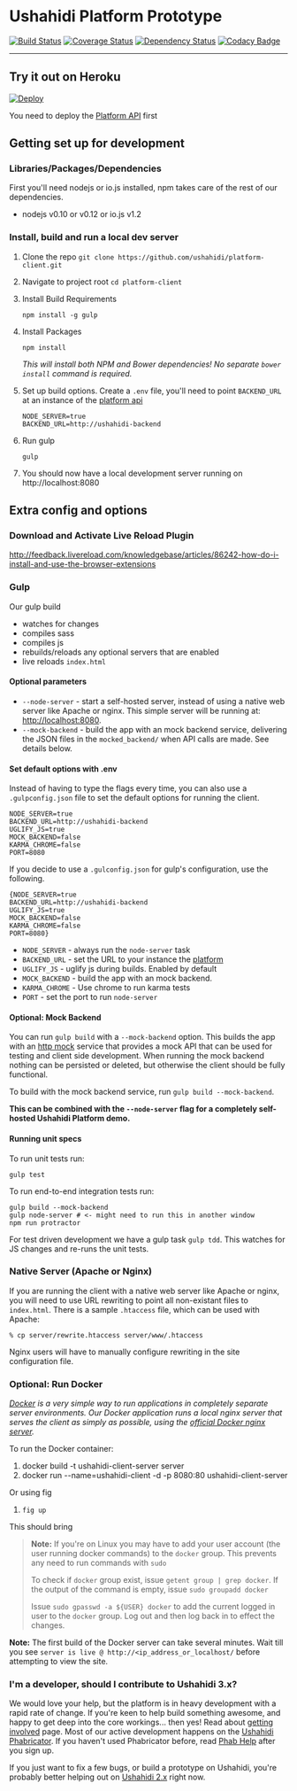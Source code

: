 Ushahidi Platform Prototype
===========================

[![Build Status](https://travis-ci.org/ushahidi/platform-client.svg?branch=master)](https://travis-ci.org/ushahidi/platform-client)
[![Coverage Status](https://coveralls.io/repos/github/ushahidi/platform-client/badge.svg?branch=master)](https://coveralls.io/github/ushahidi/platform-client?branch=master)
[![Dependency Status](https://david-dm.org/ushahidi/platform-client/dev-status.svg?style=flat)](https://david-dm.org/ushahidi/platform-client#info=devDependencies)
[![Codacy Badge](https://www.codacy.com/project/badge/2abbf2283f7d4d98a4c61762e713d161)](https://www.codacy.com/public/ushahidi/platformclient)

___

## Try it out on Heroku

[![Deploy](https://www.herokucdn.com/deploy/button.png)](https://heroku.com/deploy)

You need to deploy the [Platform API](http://github.com/ushahidi/platform) first

## Getting set up for development

### Libraries/Packages/Dependencies

First you'll need nodejs or io.js installed,
npm takes care of the rest of our dependencies.

* nodejs v0.10 or v0.12 or io.js v1.2

### Install, build and run a local dev server

1. Clone the repo
    ```git clone https://github.com/ushahidi/platform-client.git```
2. Navigate to project root
    ```cd platform-client```
3. Install Build Requirements
    ```
    npm install -g gulp
    ```
4. Install Packages
    ```
    npm install
    ```

    *This will install both NPM and Bower dependencies! No separate `bower install` command is required.*
6. Set up build options. Create a `.env` file, you'll need to point `BACKEND_URL` at an instance of the [platform api](https://github.com/ushahidi/platform)
    ```
    NODE_SERVER=true
    BACKEND_URL=http://ushahidi-backend
    ```

7. Run gulp

    ```
    gulp
    ```
8. You should now have a local development server running on http://localhost:8080

## Extra config and options

### Download and Activate Live Reload Plugin

http://feedback.livereload.com/knowledgebase/articles/86242-how-do-i-install-and-use-the-browser-extensions

### Gulp

Our gulp build
* watches for changes
* compiles sass
* compiles js
* rebuilds/reloads any optional servers that are enabled
* live reloads `index.html`

#### Optional parameters ####

* `--node-server` - start a self-hosted server, instead of using a native web server like Apache or nginx. This simple server will be running at: <http://localhost:8080>.
* `--mock-backend` - build the app with an mock backend service, delivering the JSON files in the `mocked_backend/` when API calls are made. See details below.

#### Set default options with .env

Instead of having to type the flags every time, you can also use a `.gulpconfig.json` file to set the default options for running the client.

```
NODE_SERVER=true
BACKEND_URL=http://ushahidi-backend
UGLIFY_JS=true
MOCK_BACKEND=false
KARMA_CHROME=false
PORT=8080
```

If you decide to use a `.gulconfig.json` for gulp's configuration, use the following.

```
{NODE_SERVER=true
BACKEND_URL=http://ushahidi-backend
UGLIFY_JS=true
MOCK_BACKEND=false
KARMA_CHROME=false
PORT=8080}
```

* `NODE_SERVER` - always run the `node-server` task
* `BACKEND_URL` - set the URL to your instance the [platform](https://github.com/ushahidi/platform)
* `UGLIFY_JS` - uglify js during builds. Enabled by default
* `MOCK_BACKEND` - build the app with an mock backend.
* `KARMA_CHROME` - Use chrome to run karma tests
* `PORT` - set the port to run `node-server`

#### Optional: Mock Backend

You can run `gulp build` with a `--mock-backend` option. This builds the app with an [http mock](https://docs.angularjs.org/api/ngMock/service/$httpBackend) service that provides a mock API that can be used for testing and client side development. When running the mock backend nothing can be persisted or deleted, but otherwise the client should be fully functional.

To build with the mock backend service, run `gulp build --mock-backend`.

**This can be combined with the `--node-server` flag for a completely self-hosted Ushahidi Platform demo.**

#### Running unit specs

To run unit tests run:
```
gulp test
```

To run end-to-end integration tests run:

```
gulp build --mock-backend
gulp node-server # <- might need to run this in another window
npm run protractor
```

For test driven development we have a gulp task `gulp tdd`. This watches for JS changes and re-runs the unit tests.

### Native Server (Apache or Nginx)

If you are running the client with a native web server like Apache or nginx, you will need to use URL rewriting to point all non-existant files to `index.html`. There is a sample `.htaccess` file, which can be used with Apache:

```
% cp server/rewrite.htaccess server/www/.htaccess
```

Nginx users will have to manually configure rewriting in the site configuration file.

### Optional: Run Docker

*[Docker](https://www.docker.com/) is a very simple way to run applications in
completely separate server environments. Our Docker application runs a local
nginx server that serves the client as simply as possible, using the
[official Docker nginx server](https://registry.hub.docker.com/_/nginx/).*

To run the Docker container:

1. docker build -t ushahidi-client-server server
2. docker run --name=ushahidi-client -d -p 8080:80 ushahidi-client-server

Or using fig

1. `fig up`

This should bring

> **Note:** If you're on Linux you may have to add your user account (the user running docker commands)
> to the `docker` group. This prevents any need to run commands with `sudo`
>
> To check if `docker` group exist, issue `getent group | grep docker`. If the output of the command
> is empty, issue `sudo groupadd docker`
>
> Issue `sudo gpasswd -a ${USER} docker` to add the current logged in user to the `docker` group. Log out and then log back in to effect the changes.

**Note:** The first build of the Docker server can take several minutes. Wait till you see `server is live @ http://<ip_address_or_localhost/` before attempting to view the site.

### I'm a developer, should I contribute to Ushahidi 3.x?

We would love your help, but the platform is in heavy development with a rapid rate
of change. If you're keen to help build something awesome, and happy to get deep
into the core workings... then yes! Read about [getting involved](https://wiki.ushahidi.com/display/WIKI/Ushahidi+v3.x+-+Getting+Involved) page.
Most of our active development happens on the [Ushahidi Phabricator](https://phabricator.ushahidi.com/).
If you haven't used Phabricator before, read [Phab Help](https://phabricator.ushahidi.com/w/help/phabricator/) after you sign up.

If you just want to fix a few bugs, or build a prototype on Ushahidi, you're probably
better helping out on [Ushahidi 2.x](https://github.com/ushahidi/Ushahidi_Web) right now.

